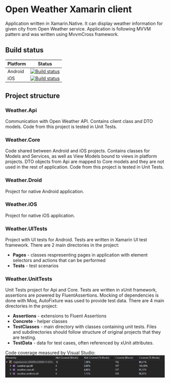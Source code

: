 # Open Weather Xamarin client

Application written in Xamarin.Native. It can display weather information for given city from Open Weather service. Application is following MVVM pattern and was written using MvvmCross framework.

## Build status

 Platform | Status
--- | ---
Android | [![Build status](https://build.appcenter.ms/v0.1/apps/ebd634b0-8e90-4aaa-9aef-df3dab3d7dd1/branches/master/badge)](https://appcenter.ms)
iOS | [![Build status](https://build.appcenter.ms/v0.1/apps/71680e42-5dca-416a-8f4a-a53e4be47217/branches/master/badge)](https://appcenter.ms)

## Project structure

### Weather.Api

Communication with Open Weather API. Contains client class and DTO models. Code from this project is tested in Unit Tests.

### Weather.Core

Code shared between Android and iOS projects. Contains classes for Models and Services, as well as View Models bound to views in platform projects. DTO objects from Api are mapped to Core models and they are not used in the rest of application. Code from this project is tested in Unit Tests.

### Weather.Droid

Project for native Android application.

### Weather.iOS

Project for native iOS application.

### Weather.UITests

Project with UI tests for Android. Tests are written in Xamarin UI test framework. There are 2 main directories in the project:

- **Pages** - classes respresenting pages in application with element selectors and actions that can be performed
- **Tests** - test scenarios

### Weather.UnitTests

Unit Tests project for Api and Core. Tests are written in xUnit framework, assertions are powered by FluentAssertions. Mocking of dependencies is done with Moq, AutoFixture was used to provide test data. There are 4 main directories in the project:

- **Assertions** - extensions to Fluent Assertions
- **Concrete** - helper classes
- **TestClasses** - main directory with classes containing unit tests. Files and subdirectories should follow structure of original projects that they are testing.
- **TestData** - data for test cases, often referenced by xUnit attributes.

Code coverage measured by Visual Studio:
![Code Coverage](CodeCoverage.png)